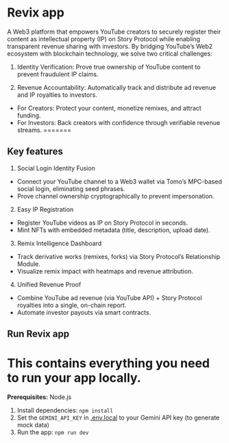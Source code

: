 
# Revix app
A Web3 platform that empowers YouTube creators to securely register their content as intellectual property (IP) on Story Protocol while enabling transparent revenue sharing with investors. By bridging YouTube’s Web2 ecosystem with blockchain technology, we solve two critical challenges:

1. Identity Verification: Prove true ownership of YouTube content to prevent fraudulent IP claims.

2. Revenue Accountability: Automatically track and distribute ad revenue and IP royalties to investors.

- For Creators: Protect your content, monetize remixes, and attract funding.
- For Investors: Back creators with confidence through verifiable revenue streams.
=======
## Key features
1. Social Login Identity Fusion
- Connect your YouTube channel to a Web3 wallet via Tomo’s MPC-based social login, eliminating seed phrases.
- Prove channel ownership cryptographically to prevent impersonation.

2. Easy IP Registration
- Register YouTube videos as IP on Story Protocol in seconds.
- Mint NFTs with embedded metadata (title, description, upload date).

3. Remix Intelligence Dashboard
- Track derivative works (remixes, forks) via Story Protocol’s Relationship Module.
- Visualize remix impact with heatmaps and revenue attribution.

4. Unified Revenue Proof
- Combine YouTube ad revenue (via YouTube API) + Story Protocol royalties into a single, on-chain report.
- Automate investor payouts via smart contracts.

## Run Revix app

This contains everything you need to run your app locally.
=======

**Prerequisites:**  Node.js


1. Install dependencies:
   `npm install`
2. Set the `GEMINI_API_KEY` in [.env.local](.env.local) to your Gemini API key (to generate mock data)
3. Run the app:
   `npm run dev`
